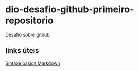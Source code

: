 # dio-desafio-github-primeiro-repositorio
Desafio sobre github

## links úteis
[Sintaxe bàsica Markdown](https://www.markdownguide.org/basic-syntax/)
